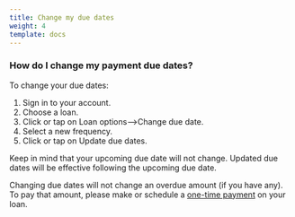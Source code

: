 ```yaml
---
title: Change my due dates
weight: 4
template: docs
---
```


### How do I change my payment due dates?

To change your due dates:
1. Sign in to your account.
2. Choose a loan.
3. Click or tap on Loan options⟶Change due date.
4. Select a new frequency.
5. Click or tap on Update due dates.

Keep in mind that your upcoming due date will not change. Updated due dates will be effective following the upcoming due date.

Changing due dates will not change an overdue amount (if you have any). To pay that amount, please make or schedule a <a href="/payments/make-payment/">one-time payment</a> on your loan.